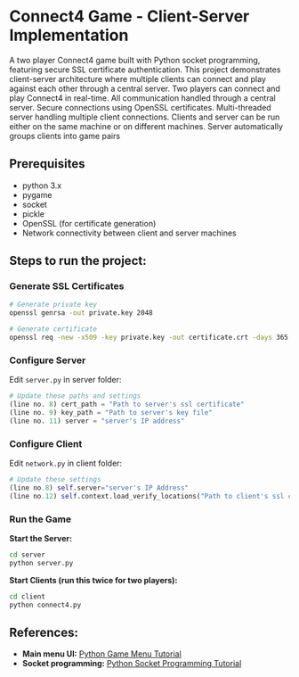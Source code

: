 # Connect4 Game - Client-Server Implementation
A two player Connect4 game built with Python socket programming, featuring secure SSL certificate authentication. This project demonstrates client-server architecture where multiple clients can connect and play against each other through a central server.
Two players can connect and play Connect4 in real-time. All communication handled through a central server. Secure connections using OpenSSL certificates. Multi-threaded server handling multiple client connections. Clients and server can be run either on the same machine or on different machines. Server automatically groups clients into game pairs

##  Prerequisites
- python 3.x
- pygame
- socket
- pickle
- OpenSSL (for certificate generation)
- Network connectivity between client and server machines

## Steps to run the project:

### Generate SSL Certificates
```bash
# Generate private key
openssl genrsa -out private.key 2048

# Generate certificate
openssl req -new -x509 -key private.key -out certificate.crt -days 365  (for a year of validity)
```

### Configure Server
Edit `server.py` in server folder:
```python
# Update these paths and settings
(line no. 8) cert_path = "Path to server's ssl certificate"
(line no. 9) key_path = "Path to server's key file"
(line no. 11) server = "server's IP address"
```

### Configure Client
Edit `network.py` in client folder:
```python
# Update these settings
(line no.8) self.server="server's IP Address"
(line no.12) self.context.load_verify_locations("Path to client's ssl certificate")
```

### Run the Game
**Start the Server:**
```bash
cd server
python server.py
```

**Start Clients (run this twice for two players):**
```bash
cd client
python connect4.py
```

## References:
- **Main menu UI:** [Python Game Menu Tutorial](https://www.youtube.com/watch?v=GMBqjxcKogA&list=WL&index=4)
- **Socket programming:** [Python Socket Programming Tutorial](https://www.youtube.com/watch?v=Jr02fUyO5Qo)
